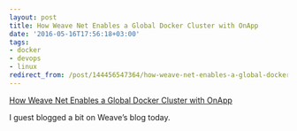 ```yaml
---
layout: post
title: How Weave Net Enables a Global Docker Cluster with OnApp
date: '2016-05-16T17:56:18+03:00'
tags:
- docker
- devops
- linux
redirect_from: /post/144456547364/how-weave-net-enables-a-global-docker-cluster-with
---
```

[How Weave Net Enables a Global Docker Cluster with OnApp](https://www.weave.works/weave-global-docker-cluster/)  

I guest blogged a bit on Weave’s blog today.
